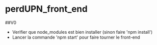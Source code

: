 # perdUPN_front_end

##V0
* Verifier que node_modules est bien installer (sinon faire 'npm install')
* Lancer la commande 'npm start' pour faire tourner le front-end
